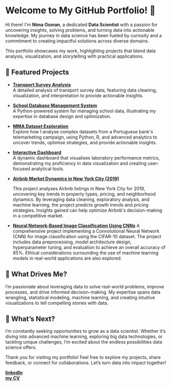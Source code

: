 # Welcome to My GitHub Portfolio! 👋  

Hi there! I'm **Nima Osman**, a dedicated **Data Scientist** with a passion for uncovering insights, solving problems, and turning data into actionable knowledge. My journey in data science has been fueled by curiosity and a commitment to creating impactful solutions across diverse domains.  

This portfolio showcases my work, highlighting projects that blend data analysis, visualization, and storytelling with practical applications.

## 🌟 Featured Projects  

- **[Transport Survey Analysis](https://github.com/Nima-Osman/Transport-Survey)**  
  A detailed analysis of transport survey data, featuring data cleaning, visualization, and interpretation to provide actionable insights.  

- **[School Database Management System](https://github.com/Nima-Osman/school_database)**  
  A Python-powered system for managing school data, illustrating my expertise in database design and optimization.  

- **[MMA Dataset Exploration](https://github.com/Nima-Osman/mma_dataset)**  
  Explore how I analyse complex datasets from a Portuguese bank's telemarketing campaign, using Python, R, and advanced analytics to uncover trends, optimise strategies, and provide actionable insights.  

- **[Interactive Dashboard](https://github.com/Nima-Osman/dashboard)**  
  A dynamic dashboard that visualises laboratory performance metrics, demonstrating my proficiency in data visualization and creating user-focused analytical tools.  

- **[Airbnb Market Dynamics in New York City (2019)](https://github.com/Nima-Osman/airbnb)**  

  This project analyses Airbnb listings in New York City for 2019, uncovering key trends in property types, pricing, and neighborhood dynamics. By leveraging data cleaning, exploratory analysis, and machine learning, the project predicts growth trends and pricing strategies. Insights gained can help optimize Airbnb's decision-making in a competitive market.

- **[Neural Network-Based Image Classification Using CNNs](https://github.com/Nima-Osman/cifar_10_dataset)**
A comprehensive project implementing a Convolutional Neural Network (CNN) for image classification using the CIFAR-10 dataset. The project includes data preprocessing, model architecture design, hyperparameter tuning, and evaluation to achieve an overall accuracy of 85%. Ethical considerations surrounding the use of machine learning models in real-world applications are also explored.

## 🌱 What Drives Me?  
I’m passionate about leveraging data to solve real-world problems, improve processes, and drive informed decision-making. My expertise spans data wrangling, statistical modeling, machine learning, and creating intuitive visualizations to tell compelling stories with data.  

## 🚀 What’s Next?  
I’m constantly seeking opportunities to grow as a data scientist. Whether it’s diving into advanced machine learning, exploring big data technologies, or tackling unique challenges, I’m excited about the endless possibilities data science offers.  

Thank you for visiting my portfolio! Feel free to explore my projects, share feedback, or connect for collaborations. Let’s turn data into impact together!  

**[linkedIn](https://www.linkedin.com/in/nima-osman/)**  
**[my CV](Nima_Salah_Osman_CV_DataScience.pdf)**  
